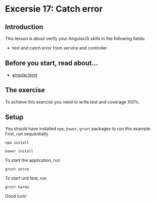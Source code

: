 # Excersie 17: Catch error

## Introduction
This lesson is about verify your AngularJS skills in the following fields:

* test and catch error from service and controller

## Before you start, read about...
* [angular.bind](https://docs.angularjs.org/api/ng/function/angular.bind)

## The exercise
To achieve this exercise you need to write test and coverage 100%.

## Setup
You should have installed `npm`, `bower`, `grunt`  packages to run this example. First, run sequentially

```
npm install
```

```
bower install
```

To start the application, run

```
grunt serve
```

To start unit test, run

```
grunt karma
```

Good luck!
